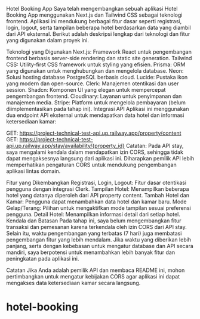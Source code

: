 Hotel Booking App
Saya telah mengembangkan sebuah aplikasi Hotel Booking App menggunakan Next.js dan Tailwind CSS sebagai teknologi frontend. Aplikasi ini mendukung berbagai fitur dasar seperti registrasi, login, logout, serta tampilan beberapa hotel berdasarkan data yang diambil dari API eksternal. Berikut adalah deskripsi lengkap dari teknologi dan fitur yang digunakan dalam proyek ini.

Teknologi yang Digunakan
Next.js: Framework React untuk pengembangan frontend berbasis server-side rendering dan static site generation.
Tailwind CSS: Utility-first CSS framework untuk styling yang efisien.
Prisma: ORM yang digunakan untuk menghubungkan dan mengelola database.
Neon: Solusi hosting database PostgreSQL berbasis cloud.
Lucide: Pustaka ikon yang modern dan open-source.
Clerk: Manajemen otentikasi dan user session.
Shadcn: Komponen UI yang elegan untuk mempercepat pengembangan frontend.
Cloudinary: Layanan untuk penyimpanan dan manajemen media.
Stripe: Platform untuk mengelola pembayaran (belum diimplementasikan pada tahap ini).
Integrasi API
Aplikasi ini menggunakan dua endpoint API eksternal untuk mendapatkan data hotel dan informasi ketersediaan kamar:

GET: https://project-technical-test-api.up.railway.app/property/content
GET: https://project-technical-test-api.up.railway.app/stay/availability/{property_id}
Catatan: Pada API stay, saya mengalami kendala dalam mendapatkan izin CORS, sehingga tidak dapat mengaksesnya langsung dari aplikasi ini. Diharapkan pemilik API lebih memperhatikan pengaturan CORS untuk mendukung pengembangan aplikasi lintas domain.

Fitur yang Dikembangkan
Registrasi, Login, Logout: Fitur dasar otentikasi pengguna dengan integrasi Clerk.
Tampilan Hotel: Menampilkan beberapa hotel yang datanya diperoleh dari API property content.
Tambah Hotel dan Kamar: Pengguna dapat menambahkan data hotel dan kamar baru.
Mode Gelap/Terang: Pilihan untuk mengaktifkan mode tampilan sesuai preferensi pengguna.
Detail Hotel: Menampilkan informasi detail dari setiap hotel.
Kendala dan Batasan
Pada tahap ini, saya belum mengembangkan fitur transaksi dan pemesanan karena terkendala oleh izin CORS dari API stay. Selain itu, waktu pengembangan yang terbatas (7 hari) juga membatasi pengembangan fitur yang lebih mendalam. Jika waktu yang diberikan lebih panjang, serta dengan kebebasan untuk mengatur database dan API secara mandiri, saya berpotensi untuk menambahkan lebih banyak fitur dan peningkatan pada aplikasi ini.

Catatan
Jika Anda adalah pemilik API dan membaca README ini, mohon pertimbangkan untuk mengatur kebijakan CORS agar aplikasi ini dapat mengakses data ketersediaan kamar secara langsung.
# hotel-booking
